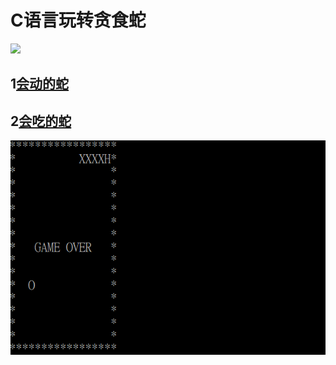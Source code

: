 # C语言玩转贪食蛇
![](https://www.google.com/logos/fnbx/snake_arcade/cta.png)
## 1[会动的蛇](snake__move.cpp)<br>
## 2[会吃的蛇](snake_eat.c)
![](1.png)